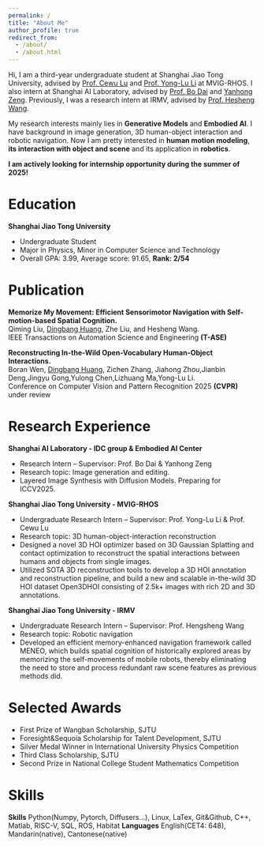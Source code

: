 ```yaml
---
permalink: /
title: "About Me"
author_profile: true
redirect_from: 
  - /about/
  - /about.html
---
```

Hi, I am a third-year undergraduate student at Shanghai Jiao Tong University, advised by [Prof. Cewu Lu](https://www.mvig.org/) and [Prof. Yong-Lu Li](https://dirtyharrylyl.github.io/) at MVIG-RHOS. I also intern at Shanghai AI Laboratory, advised by [Prof. Bo Dai](https://daibo.info/) and [Yanhong Zeng](https://zengyh1900.github.io/). Previously, I was a research intern at IRMV, advised by [Prof. Hesheng Wang](https://irmv.sjtu.edu.cn/wanghesheng).

My research interests mainly lies in **Generative Models** and **Embodied AI**. I have background in image generation, 3D human-object interaction and robotic navigation. Now I am pretty interested in **human motion modeling**, **its interaction with object and scene** and its application in **robotics**.

**I am actively looking for internship opportunity during the summer of 2025!**

Education
======
**Shanghai Jiao Tong University** 
* Undergraduate Student
* Major in Physics, Minor in Computer Science and Technology 
* Overall GPA: 3.99, Average score: 91.65, **Rank: 2/54**


Publication
======
**Memorize My Movement: Efficient Sensorimotor Navigation with Self-motion-based Spatial Cognition.**  
Qiming Liu, <u>Dingbang Huang</u>, Zhe Liu, and Hesheng Wang.  
IEEE Transactions on Automation Science and Engineering **(T-ASE)**  

**Reconstructing In-the-Wild Open-Vocabulary Human-Object Interactions.**  
Boran Wen, <u>Dingbang Huang</u>, Zichen Zhang, Jiahong Zhou,Jianbin Deng,Jingyu Gong,Yulong Chen,Lizhuang Ma,Yong-Lu Li.  
Conference on Computer Vision and Pattern Recognition 2025 **(CVPR)** under review



Research Experience
======
**Shanghai AI Laboratory - IDC group & Embodied AI Center**   
* Research Intern – Supervisor: Prof. Bo Dai & Yanhong Zeng
* Research topic: Image generation and editing.
* Layered Image Synthesis with Diffusion Models. Preparing for ICCV2025.

**Shanghai Jiao Tong University - MVIG-RHOS**   
* Undergraduate Research Intern – Supervisor: Prof. Yong-Lu Li & Prof. Cewu Lu
* Research topic: 3D human-object-interaction reconstruction
* Designed a novel 3D HOI optimizer based on 3D Gaussian Splatting and contact optimization to reconstruct the spatial interactions between humans and objects from single images.
* Utilized SOTA 3D reconstruction tools to develop a 3D HOI annotation and reconstruction pipeline, and build a new and scalable in-the-wild 3D HOI dataset Open3DHOI consisting of 2.5k+ images with rich 2D and 3D annotations.

**Shanghai Jiao Tong University - IRMV**   
* Undergraduate Research Intern – Supervisor: Prof. Hengsheng Wang
* Research topic: Robotic navigation
* Developed an efficient memory-enhanced navigation framework called MENEO, which builds spatial cognition of historically explored areas by memorizing the self-movements of mobile robots, thereby eliminating the need to store and process redundant raw scene features as previous methods did. 

Selected Awards
======
* First Prize of Wangban Scholarship, SJTU 
* Foresight&Sequoia Scholarship for Talent Development, SJTU
* Silver Medal Winner in International University Physics Competition
* Third Class Scholarship, SJTU
* Second Prize in National College Student Mathematics Competition

Skills
======
**Skills**  Python(Numpy, Pytorch, Diffusers...), Linux, LaTex, Git&Github, C++, Matlab, RISC-V, SQL, ROS, Habitat 
**Languages** English(CET4: 648), Mandarin(native), Cantonese(native)





